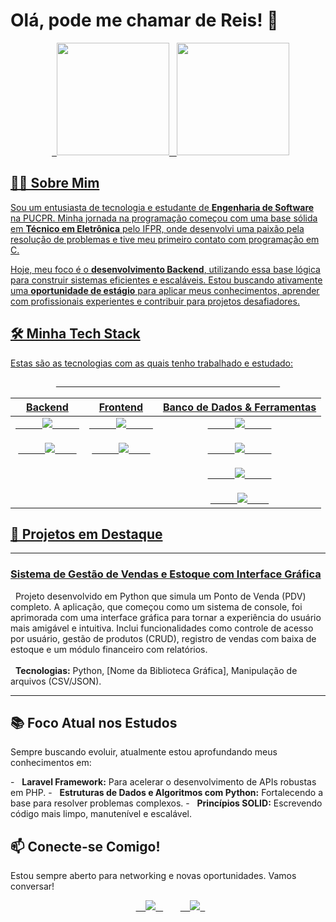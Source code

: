 # Olá, pode me chamar de Reis! 👋

<div align="center">
  <a href="https://github.com/R3I5">
  <img height="180em" src="https://github-readme-stats.vercel.app/api?username=R3I5&show_icons=true&theme=dracula&include_all_commits=true&count_private=true"/>
  <img height="180em" src="https://github-readme-stats.vercel.app/api/top-langs/?username=R3I5&layout=compact&langs_count=7&theme=dracula"/>
</div>

## 👨‍💻 Sobre Mim

Sou um entusiasta de tecnologia e estudante de **Engenharia de Software** na PUCPR. Minha jornada na programação começou com uma base sólida em **Técnico em Eletrônica** pelo IFPR, onde desenvolvi uma paixão pela resolução de problemas e tive meu primeiro contato com programação em C.

Hoje, meu foco é o **desenvolvimento Backend**, utilizando essa base lógica para construir sistemas eficientes e escaláveis. Estou buscando ativamente uma **oportunidade de estágio** para aplicar meus conhecimentos, aprender com profissionais experientes e contribuir para projetos desafiadores.

## 🛠️ Minha Tech Stack

Estas são as tecnologias com as quais tenho trabalhado e estudado:

<div align="center">
  <table border="0" cellpadding="10">
    <thead>
      <tr>
        <th align="center">Backend</th>
        <th align="center">Frontend</th>
        <th align="center">Banco de Dados & Ferramentas</th>
      </tr>
    </thead>
    <tbody>
      <tr>
        <td align="center" valign="top">
          <img src="https://img.shields.io/badge/PHP-777BB4?style=for-the-badge&logo=php&logoColor=white" />
          <br><br>
          <img src="https://img.shields.io/badge/Python-3776AB?style=for-the-badge&logo=python&logoColor=white" />
        </td>
        <td align="center" valign="top">
          <img src="https://img.shields.io/badge/HTML5-E34F26?style=for-the-badge&logo=html5&logoColor=white" />
          <br><br>
          <img src="https://img.shields.io/badge/CSS3-1572B6?style=for-the-badge&logo=css3&logoColor=white" />
        </td>
        <td align="center" valign="top">
          <img src="https://img.shields.io/badge/MySQL-4479A1?style=for-the-badge&logo=mysql&logoColor=white" />
          <br><br>
          <img src="https://img.shields.io/badge/Git-F05032?style=for-the-badge&logo=git&logoColor=white" />
          <br><br>
          <img src="https://img.shields.io/badge/GitHub-181717?style=for-the-badge&logo=github&logoColor=white" />
          <br><br>
          <img src="https://img.shields.io/badge/Linux-FCC624?style=for-the-badge&logo=linux&logoColor=black" />
        </td>
      </tr>
    </tbody>
  </table>
</div>

## 🚀 Projetos em Destaque

---
### [Sistema de Gestão de Vendas e Estoque com Interface Gráfica](https://github.com/R3I5/ProjetoFinalRacAlgoritmico/tree/interface-grafica)
<p>
  Projeto desenvolvido em Python que simula um Ponto de Venda (PDV) completo. A aplicação, que começou como um sistema de console, foi aprimorada com uma interface gráfica para tornar a experiência do usuário mais amigável e intuitiva. Inclui funcionalidades como controle de acesso por usuário, gestão de produtos (CRUD), registro de vendas com baixa de estoque e um módulo financeiro com relatórios.
  <br><br>
  <strong>Tecnologias:</strong> Python, [Nome da Biblioteca Gráfica], Manipulação de arquivos (CSV/JSON).
</p>

---

## 📚 Foco Atual nos Estudos

Sempre buscando evoluir, atualmente estou aprofundando meus conhecimentos em:

-   **Laravel Framework:** Para acelerar o desenvolvimento de APIs robustas em PHP.
-   **Estruturas de Dados e Algoritmos com Python:** Fortalecendo a base para resolver problemas complexos.
-   **Princípios SOLID:** Escrevendo código mais limpo, manutenível e escalável.

## 📫 Conecte-se Comigo!

Estou sempre aberto para networking e novas oportunidades. Vamos conversar!

<p align="center">
  <a href="https://mail.google.com/mail/?view=cm&to=j.victor.reis20044@gmail.com" target="_blank">
    <img loading="lazy" src="https://img.shields.io/badge/Gmail-D14836?style=for-the-badge&logo=gmail&logoColor=white">
  </a>
  &nbsp;&nbsp;
  <a href="https://www.linkedin.com/in/joaovictordosreis/" target="_blank">
    <img loading="lazy" src="https://img.shields.io/badge/-LinkedIn-%230077B5?style=for-the-badge&logo=linkedin&logoColor=white">
  </a>
</p>
